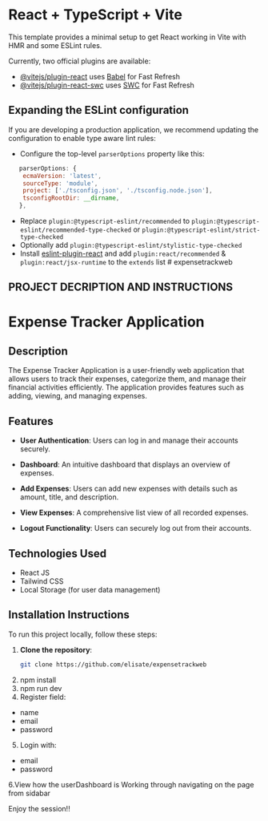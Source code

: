 # React + TypeScript + Vite

This template provides a minimal setup to get React working in Vite with HMR and some ESLint rules.

Currently, two official plugins are available:

- [@vitejs/plugin-react](https://github.com/vitejs/vite-plugin-react/blob/main/packages/plugin-react/README.md) uses [Babel](https://babeljs.io/) for Fast Refresh
- [@vitejs/plugin-react-swc](https://github.com/vitejs/vite-plugin-react-swc) uses [SWC](https://swc.rs/) for Fast Refresh

## Expanding the ESLint configuration

If you are developing a production application, we recommend updating the configuration to enable type aware lint rules:

- Configure the top-level `parserOptions` property like this:

```js
   parserOptions: {
    ecmaVersion: 'latest',
    sourceType: 'module',
    project: ['./tsconfig.json', './tsconfig.node.json'],
    tsconfigRootDir: __dirname,
   },
```

- Replace `plugin:@typescript-eslint/recommended` to `plugin:@typescript-eslint/recommended-type-checked` or `plugin:@typescript-eslint/strict-type-checked`
- Optionally add `plugin:@typescript-eslint/stylistic-type-checked`
- Install [eslint-plugin-react](https://github.com/jsx-eslint/eslint-plugin-react) and add `plugin:react/recommended` & `plugin:react/jsx-runtime` to the `extends` list
#   e x p e n s e t r a c k w e b 
 
 

PROJECT DECRIPTION AND INSTRUCTIONS
--------------------------------------
# Expense Tracker Application

## Description

The Expense Tracker Application is a user-friendly web application that allows users to track their expenses, categorize them, and manage their financial activities efficiently. The application provides features such as adding, viewing, and managing expenses.

## Features

- **User Authentication**: Users can log in and manage their accounts securely.
- **Dashboard**: An intuitive dashboard that displays an overview of expenses.
- **Add Expenses**: Users can add new expenses with details such as amount, title, and description.
- **View Expenses**: A comprehensive list view of all recorded expenses.

- **Logout Functionality**: Users can securely log out from their accounts.

## Technologies Used


- React JS
- Tailwind CSS
- Local Storage (for user data management)

## Installation Instructions

To run this project locally, follow these steps:

1. **Clone the repository**:
   ```bash
   git clone https://github.com/elisate/expensetrackweb

2. npm install
3. npm run dev
4. Register 
field:
  - name
  - email
  - password
5. Login
with:
- email
- password

6.View how the userDashboard is Working through navigating on the page from sidabar

Enjoy the session!!

